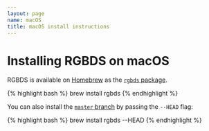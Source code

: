 ```yaml
---
layout: page
name: macOS
title: macOS install instructions
---
```


# Installing RGBDS on macOS

RGBDS is available on [Homebrew](https://brew.sh) as the [`rgbds` package](https://formulae.brew.sh/formula/rgbds).

{% highlight bash %}
brew install rgbds
{% endhighlight %}

You can also install the [`master` branch](/docs/master) by passing the `--HEAD` flag:

{% highlight bash %}
brew install rgbds --HEAD
{% endhighlight %}
